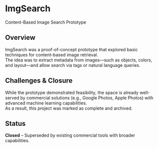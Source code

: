 # ImgSearch

Content-Based Image Search Prototype

## Overview

ImgSearch was a proof-of-concept prototype that explored basic techniques for content-based image retrieval.  
The idea was to extract metadata from images—such as objects, colors, and layout—and allow search via tags or natural language queries.

## Challenges & Closure

While the prototype demonstrated feasibility, the space is already well-served by commercial solutions (e.g., Google Photos, Apple Photos) with advanced machine learning capabilities.  
As a result, this project was marked as complete and archived.

## Status

**Closed** – Superseded by existing commercial tools with broader capabilities.



